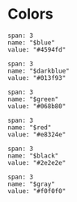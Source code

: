 # Colors



```color
span: 3
name: "$blue"
value: "#4594fd"
```

```color
span: 3
name: "$darkblue"
value: "#013f93"
```

```color
span: 3
name: "$green"
value: "#068b80"
```

```color
span: 3
name: "$red"
value: "#e8324e"
```

```color
span: 3
name: "$black"
value: "#2e2e2e"
```


```color
span: 3
name: "$gray"
value: "#f0f0f0"
```

